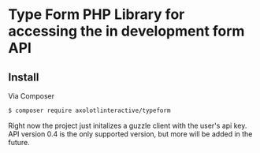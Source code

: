 # Type Form PHP Library for accessing the in development form API


## Install

Via Composer

``` bash
$ composer require axolotlinteractive/typeform
```

Right now the project just initalizes a guzzle client with the user's api key.
API version 0.4 is the only supported version, but more will be added in the future.